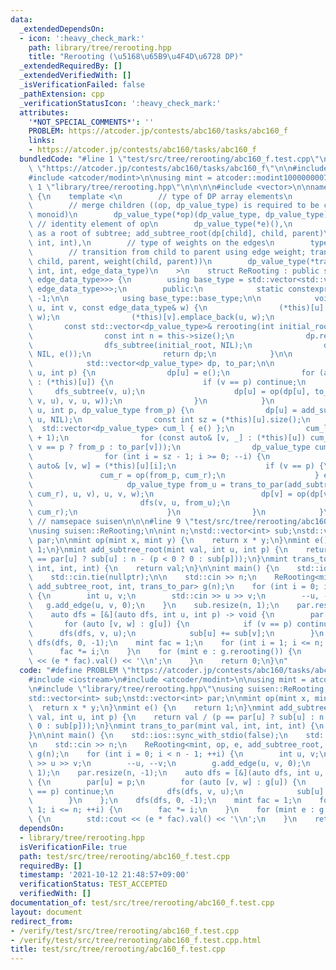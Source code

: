 ```yaml
---
data:
  _extendedDependsOn:
  - icon: ':heavy_check_mark:'
    path: library/tree/rerooting.hpp
    title: "Rerooting (\u5168\u65B9\u4F4D\u6728 DP)"
  _extendedRequiredBy: []
  _extendedVerifiedWith: []
  _isVerificationFailed: false
  _pathExtension: cpp
  _verificationStatusIcon: ':heavy_check_mark:'
  attributes:
    '*NOT_SPECIAL_COMMENTS*': ''
    PROBLEM: https://atcoder.jp/contests/abc160/tasks/abc160_f
    links:
    - https://atcoder.jp/contests/abc160/tasks/abc160_f
  bundledCode: "#line 1 \"test/src/tree/rerooting/abc160_f.test.cpp\"\n#define PROBLEM\
    \ \"https://atcoder.jp/contests/abc160/tasks/abc160_f\"\n\n#include <iostream>\n\
    #include <atcoder/modint>\n\nusing mint = atcoder::modint1000000007;\n\n#line\
    \ 1 \"library/tree/rerooting.hpp\"\n\n\n\n#include <vector>\n\nnamespace suisen\
    \ {\n    template <\n        // type of DP array elements\n        typename dp_value_type,\n\
    \        // merge children ((op, dp_value_type) is required to be commutative\
    \ monoid)\n        dp_value_type(*op)(dp_value_type, dp_value_type),\n       \
    \ // identity element of op\n        dp_value_type(*e)(),\n        // add info\
    \ as a root of subtree; add_subtree_root(dp[child], child, parent)\n        dp_value_type(*add_subtree_root)(dp_value_type,\
    \ int, int),\n        // type of weights on the edges\n        typename edge_data_type,\n\
    \        // transition from child to parent using edge weight; trans_to_par(dp[child],\
    \ child, parent, weight(child, parent))\n        dp_value_type(*trans_to_par)(dp_value_type,\
    \ int, int, edge_data_type)\n    >\n    struct ReRooting : public std::vector<std::vector<std::pair<int,\
    \ edge_data_type>>> {\n        using base_type = std::vector<std::vector<std::pair<int,\
    \ edge_data_type>>>;\n        public:\n            static constexpr int NIL =\
    \ -1;\n\n            using base_type::base_type;\n\n            void add_edge(int\
    \ u, int v, const edge_data_type& w) {\n                (*this)[u].emplace_back(v,\
    \ w);\n                (*this)[v].emplace_back(u, w);\n            }\n\n     \
    \       const std::vector<dp_value_type>& rerooting(int initial_root = 0) {\n\
    \                const int n = this->size();\n                dp.resize(n), to_par.resize(n);\n\
    \                dfs_subtree(initial_root, NIL);\n                dfs(initial_root,\
    \ NIL, e());\n                return dp;\n            }\n\n        private:\n\
    \            std::vector<dp_value_type> dp, to_par;\n\n            void dfs_subtree(int\
    \ u, int p) {\n                dp[u] = e();\n                for (auto [v, w]\
    \ : (*this)[u]) {\n                    if (v == p) continue;\n               \
    \     dfs_subtree(v, u);\n                    dp[u] = op(dp[u], to_par[v] = trans_to_par(add_subtree_root(dp[v],\
    \ v, u), v, u, w));\n                }\n            }\n            void dfs(int\
    \ u, int p, dp_value_type from_p) {\n                dp[u] = add_subtree_root(dp[u],\
    \ u, NIL);\n                const int sz = (*this)[u].size();\n              \
    \  std::vector<dp_value_type> cum_l { e() };\n                cum_l.reserve(sz\
    \ + 1);\n                for (const auto& [v, _] : (*this)[u]) cum_l.push_back(op(cum_l.back(),\
    \ v == p ? from_p : to_par[v]));\n                dp_value_type cum_r = e();\n\
    \                for (int i = sz - 1; i >= 0; --i) {\n                    const\
    \ auto& [v, w] = (*this)[u][i];\n                    if (v == p) {\n         \
    \               cum_r = op(from_p, cum_r);\n                    } else {\n   \
    \                     dp_value_type from_u = trans_to_par(add_subtree_root(op(cum_l[i],\
    \ cum_r), u, v), u, v, w);\n                        dp[v] = op(dp[v], from_u);\n\
    \                        dfs(v, u, from_u);\n                        cum_r = op(to_par[v],\
    \ cum_r);\n                    }\n                }\n            }\n    };\n}\
    \ // namsepace suisen\n\n\n#line 9 \"test/src/tree/rerooting/abc160_f.test.cpp\"\
    \nusing suisen::ReRooting;\n\nint n;\nstd::vector<int> sub;\nstd::vector<int>\
    \ par;\n\nmint op(mint x, mint y) {\n    return x * y;\n}\nmint e() {\n    return\
    \ 1;\n}\nmint add_subtree_root(mint val, int u, int p) {\n    return val / (p\
    \ == par[u] ? sub[u] : n - (p < 0 ? 0 : sub[p]));\n}\nmint trans_to_par(mint val,\
    \ int, int, int) {\n    return val;\n}\n\nint main() {\n    std::ios::sync_with_stdio(false);\n\
    \    std::cin.tie(nullptr);\n\n    std::cin >> n;\n    ReRooting<mint, op, e,\
    \ add_subtree_root, int, trans_to_par> g(n);\n    for (int i = 0; i < n - 1; ++i)\
    \ {\n        int u, v;\n        std::cin >> u >> v;\n        --u, --v;\n     \
    \   g.add_edge(u, v, 0);\n    }\n    sub.resize(n, 1);\n    par.resize(n, -1);\n\
    \    auto dfs = [&](auto dfs, int u, int p) -> void {\n        par[u] = p;\n \
    \       for (auto [v, w] : g[u]) {\n            if (v == p) continue;\n      \
    \      dfs(dfs, v, u);\n            sub[u] += sub[v];\n        }\n    };\n   \
    \ dfs(dfs, 0, -1);\n    mint fac = 1;\n    for (int i = 1; i <= n; ++i) {\n  \
    \      fac *= i;\n    }\n    for (mint e : g.rerooting()) {\n        std::cout\
    \ << (e * fac).val() << '\\n';\n    }\n    return 0;\n}\n"
  code: "#define PROBLEM \"https://atcoder.jp/contests/abc160/tasks/abc160_f\"\n\n\
    #include <iostream>\n#include <atcoder/modint>\n\nusing mint = atcoder::modint1000000007;\n\
    \n#include \"library/tree/rerooting.hpp\"\nusing suisen::ReRooting;\n\nint n;\n\
    std::vector<int> sub;\nstd::vector<int> par;\n\nmint op(mint x, mint y) {\n  \
    \  return x * y;\n}\nmint e() {\n    return 1;\n}\nmint add_subtree_root(mint\
    \ val, int u, int p) {\n    return val / (p == par[u] ? sub[u] : n - (p < 0 ?\
    \ 0 : sub[p]));\n}\nmint trans_to_par(mint val, int, int, int) {\n    return val;\n\
    }\n\nint main() {\n    std::ios::sync_with_stdio(false);\n    std::cin.tie(nullptr);\n\
    \n    std::cin >> n;\n    ReRooting<mint, op, e, add_subtree_root, int, trans_to_par>\
    \ g(n);\n    for (int i = 0; i < n - 1; ++i) {\n        int u, v;\n        std::cin\
    \ >> u >> v;\n        --u, --v;\n        g.add_edge(u, v, 0);\n    }\n    sub.resize(n,\
    \ 1);\n    par.resize(n, -1);\n    auto dfs = [&](auto dfs, int u, int p) -> void\
    \ {\n        par[u] = p;\n        for (auto [v, w] : g[u]) {\n            if (v\
    \ == p) continue;\n            dfs(dfs, v, u);\n            sub[u] += sub[v];\n\
    \        }\n    };\n    dfs(dfs, 0, -1);\n    mint fac = 1;\n    for (int i =\
    \ 1; i <= n; ++i) {\n        fac *= i;\n    }\n    for (mint e : g.rerooting())\
    \ {\n        std::cout << (e * fac).val() << '\\n';\n    }\n    return 0;\n}"
  dependsOn:
  - library/tree/rerooting.hpp
  isVerificationFile: true
  path: test/src/tree/rerooting/abc160_f.test.cpp
  requiredBy: []
  timestamp: '2021-10-12 21:48:57+09:00'
  verificationStatus: TEST_ACCEPTED
  verifiedWith: []
documentation_of: test/src/tree/rerooting/abc160_f.test.cpp
layout: document
redirect_from:
- /verify/test/src/tree/rerooting/abc160_f.test.cpp
- /verify/test/src/tree/rerooting/abc160_f.test.cpp.html
title: test/src/tree/rerooting/abc160_f.test.cpp
---
```

